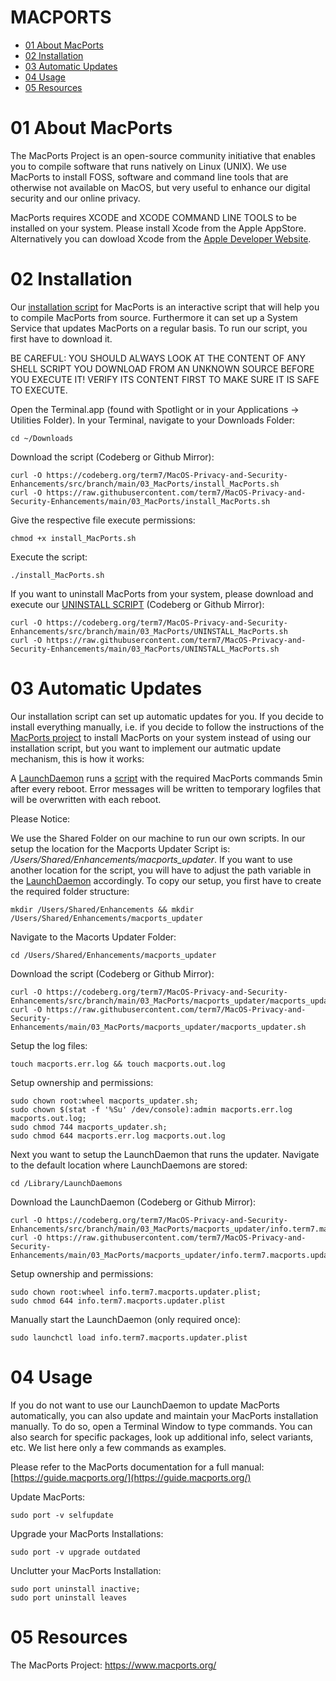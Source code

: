 # MACPORTS

- [01 About MacPorts](#01-about-macports)
- [02 Installation](#02-installation)
- [03 Automatic Updates](#03-automatic-updates)
- [04 Usage](#04-usage)
- [05 Resources](#05-resources)


# 01 About MacPorts

The MacPorts Project is an open-source community initiative that enables you to compile software that runs natively on Linux (UNIX). We use MacPorts to install FOSS, software and command line tools that are otherwise not available on MacOS, but very useful to enhance our digital security and our online privacy.
 
MacPorts requires XCODE and XCODE COMMAND LINE TOOLS to be installed on your system. Please install Xcode from the Apple AppStore. Alternatively you can dowload Xcode from the [Apple Developer Website](https://developer.apple.com/xcode/resources/).


# 02 Installation

Our [installation script](install_MacPorts.sh) for MacPorts is an interactive script that will help you to compile MacPorts from source. Furthermore it can set up a System Service that updates MacPorts on a regular basis. To run our script, you first have to download it.

BE CAREFUL: YOU SHOULD ALWAYS LOOK AT THE CONTENT OF ANY SHELL SCRIPT YOU DOWNLOAD FROM AN UNKNOWN SOURCE BEFORE YOU EXECUTE IT! VERIFY ITS CONTENT FIRST TO MAKE SURE IT IS SAFE TO EXECUTE.

Open the Terminal.app (found with Spotlight or in your Applications -> Utilities Folder).
In your Terminal, navigate to your Downloads Folder:

    cd ~/Downloads

Download the script (Codeberg or Github Mirror):

    curl -O https://codeberg.org/term7/MacOS-Privacy-and-Security-Enhancements/src/branch/main/03_MacPorts/install_MacPorts.sh
    curl -O https://raw.githubusercontent.com/term7/MacOS-Privacy-and-Security-Enhancements/main/03_MacPorts/install_MacPorts.sh

Give the respective file execute permissions:

    chmod +x install_MacPorts.sh

Execute the script:

    ./install_MacPorts.sh

If you want to uninstall MacPorts from your system, please download and execute our [UNINSTALL SCRIPT](script/UNINSTALL_MacPorts.sh) (Codeberg or Github Mirror):

    curl -O https://codeberg.org/term7/MacOS-Privacy-and-Security-Enhancements/src/branch/main/03_MacPorts/UNINSTALL_MacPorts.sh
    curl -O https://raw.githubusercontent.com/term7/MacOS-Privacy-and-Security-Enhancements/main/03_MacPorts/UNINSTALL_MacPorts.sh

# 03 Automatic Updates

Our installation script can set up automatic updates for you. If you decide to install everything manually, i.e. if you decide to follow the instructions of the [MacPorts project](https://www.macports.org/install.php) to install MacPorts on your system instead of using our installation script, but you want to implement our autmatic update mechanism, this is how it works:

A [LaunchDaemon](macports_updater/info.term7.macports.updater.plist) runs a [script](macports_updater/macports_updater.sh) with the required MacPorts commands 5min after every reboot. Error messages will be written to temporary logfiles that will be overwritten with each reboot.

Please Notice:

We use the Shared Folder on our machine to run our own scripts. In our setup the location for the Macports Updater Script is: */Users/Shared/Enhancements/macports_updater*. If you want to use another location for the script, you will have to adjust the path variable in the [LaunchDaemon](macports_updater/info.term7.macports.updater.plist) accordingly. To copy our setup, you first have to create the required folder structure:

    mkdir /Users/Shared/Enhancements && mkdir /Users/Shared/Enhancements/macports_updater

Navigate to the Macorts Updater Folder:

    cd /Users/Shared/Enhancements/macports_updater

Download the script (Codeberg or Github Mirror):

    curl -O https://codeberg.org/term7/MacOS-Privacy-and-Security-Enhancements/src/branch/main/03_MacPorts/macports_updater/macports_updater.sh
    curl -O https://raw.githubusercontent.com/term7/MacOS-Privacy-and-Security-Enhancements/main/03_MacPorts/macports_updater/macports_updater.sh

Setup the log files:

    touch macports.err.log && touch macports.out.log

Setup ownership and permissions:

    sudo chown root:wheel macports_updater.sh;
    sudo chown $(stat -f '%Su' /dev/console):admin macports.err.log macports.out.log;
    sudo chmod 744 macports_updater.sh;
    sudo chmod 644 macports.err.log macports.out.log

Next you want to setup the LaunchDaemon that runs the updater. Navigate to the default location where LaunchDaemons are stored:

    cd /Library/LaunchDaemons

Download the LaunchDaemon (Codeberg or Github Mirror):

    curl -O https://codeberg.org/term7/MacOS-Privacy-and-Security-Enhancements/src/branch/main/03_MacPorts/macports_updater/info.term7.macports.updater.plist
    curl -O https://raw.githubusercontent.com/term7/MacOS-Privacy-and-Security-Enhancements/main/03_MacPorts/macports_updater/info.term7.macports.updater.plist

Setup ownership and permissions:

    sudo chown root:wheel info.term7.macports.updater.plist;
    sudo chmod 644 info.term7.macports.updater.plist

Manually start the LaunchDaemon (only required once):

    sudo launchctl load info.term7.macports.updater.plist

# 04 Usage

If you do not want to use our LaunchDaemon to update MacPorts automatically, you can also update and maintain your MacPorts installation manually. To do so, open a Terminal Window to type commands. You can also search for specific packages, look up additional info, select variants, etc. We list here only a few commands as examples.

Please refer to the MacPorts documentation for a full manual: [https://guide.macports.org/](https://guide.macports.org/)

Update MacPorts:

    sudo port -v selfupdate

Upgrade your MacPorts Installations:

    sudo port -v upgrade outdated


Unclutter your MacPorts Installation:

    sudo port uninstall inactive;
    sudo port uninstall leaves

# 05 Resources

The MacPorts Project: https://www.macports.org/
